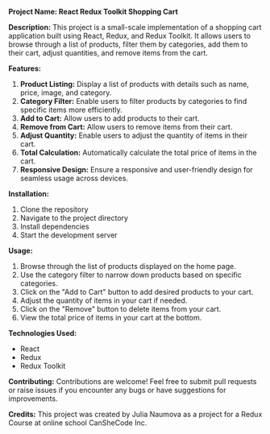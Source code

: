 **Project Name: React Redux Toolkit Shopping Cart**

**Description:**
This project is a small-scale implementation of a shopping cart application built using React, Redux, and Redux Toolkit. It allows users to browse through a list of products, filter them by categories, add them to their cart, adjust quantities, and remove items from the cart.

**Features:**
1. **Product Listing:** Display a list of products with details such as name, price, image, and category.
2. **Category Filter:** Enable users to filter products by categories to find specific items more efficiently.
3. **Add to Cart:** Allow users to add products to their cart.
4. **Remove from Cart:** Allow users to remove items from their cart.
5. **Adjust Quantity:** Enable users to adjust the quantity of items in their cart.
6. **Total Calculation:** Automatically calculate the total price of items in the cart.
7. **Responsive Design:** Ensure a responsive and user-friendly design for seamless usage across devices.

**Installation:**
1. Clone the repository
2. Navigate to the project directory
3. Install dependencies
4. Start the development server

**Usage:**
1. Browse through the list of products displayed on the home page.
2. Use the category filter to narrow down products based on specific categories.
3. Click on the "Add to Cart" button to add desired products to your cart.
4. Adjust the quantity of items in your cart if needed.
5. Click on the "Remove" button to delete items from your cart.
6. View the total price of items in your cart at the bottom.

**Technologies Used:**
- React
- Redux
- Redux Toolkit

**Contributing:**
Contributions are welcome! Feel free to submit pull requests or raise issues if you encounter any bugs or have suggestions for improvements.


**Credits:**
This project was created by Julia Naumova as a project for a Redux Course at online school CanSheCode Inc.



